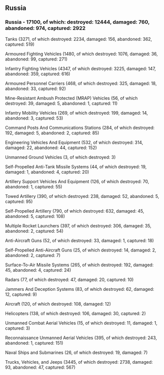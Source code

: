 
 
 ## Russia
 
 ### Russia - 17100, of which: destroyed: 12444, damaged: 760, abandoned: 974, captured: 2922

 

 

 Tanks (3271, of which destroyed: 2234, damaged: 156, abandoned: 362, captured: 519)

 Armoured Fighting Vehicles (1480, of which destroyed: 1076, damaged: 36, abandoned: 99, captured: 271)

 Infantry Fighting Vehicles (4347, of which destroyed: 3225, damaged: 147, abandoned: 359, captured: 616)

 Armoured Personnel Carriers (468, of which destroyed: 325, damaged: 18, abandoned: 33, captured: 92)

 Mine-Resistant Ambush Protected (MRAP) Vehicles (56, of which destroyed: 39, damaged: 5, abandoned: 1, captured: 11)

 Infantry Mobility Vehicles (269, of which destroyed: 199, damaged: 14, abandoned: 3, captured: 53)

 Command Posts And Communications Stations (284, of which destroyed: 192, damaged: 5, abandoned: 2, captured: 85)

 Engineering Vehicles And Equipment (532, of which destroyed: 314, damaged: 22, abandoned: 44, captured: 152)

 Unmanned Ground Vehicles (3, of which destroyed: 3)

 Self-Propelled Anti-Tank Missile Systems (44, of which destroyed: 19, damaged: 1, abandoned: 4, captured: 20)

 Artillery Support Vehicles And Equipment (126, of which destroyed: 70, abandoned: 1, captured: 55)

 Towed Artillery (390, of which destroyed: 238, damaged: 52, abandoned: 5, captured: 95)

 Self-Propelled Artillery (790, of which destroyed: 632, damaged: 45, abandoned: 5, captured: 108)

 Multiple Rocket Launchers (397, of which destroyed: 306, damaged: 35, abandoned: 2, captured: 54)

 Anti-Aircraft Guns (52, of which destroyed: 33, damaged: 1, captured: 18)

 Self-Propelled Anti-Aircraft Guns (25, of which destroyed: 14, damaged: 2, abandoned: 2, captured: 7)

 Surface-To-Air Missile Systems (265, of which destroyed: 192, damaged: 45, abandoned: 4, captured: 24)

 Radars (77, of which destroyed: 47, damaged: 20, captured: 10)

 Jammers And Deception Systems (83, of which destroyed: 62, damaged: 12, captured: 9)

 Aircraft (120, of which destroyed: 108, damaged: 12)

 Helicopters (138, of which destroyed: 106, damaged: 30, captured: 2)

 Unmanned Combat Aerial Vehicles (15, of which destroyed: 11, damaged: 1, captured: 3)

 Reconnaissance Unmanned Aerial Vehicles (395, of which destroyed: 243, abandoned: 1, captured: 151)

 Naval Ships and Submarines (26, of which destroyed: 19, damaged: 7)

 Trucks, Vehicles, and Jeeps (3445, of which destroyed: 2738, damaged: 93, abandoned: 47, captured: 567)

